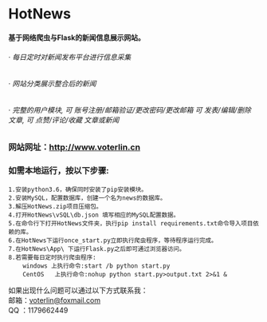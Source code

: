 # HotNews
#### 基于网络爬虫与Flask的新闻信息展示网站。
###### · 每日定时对新闻发布平台进行信息采集
###### · 网站分类展示整合后的新闻
###### · 完整的用户模块, 可 账号注册/邮箱验证/更改密码/更改邮箱 可 发表/编辑/删除 文章, 可 点赞/评论/收藏 文章或新闻

### 网站网址：http://www.voterlin.cn

### 如需本地运行，按以下步骤:
	1.安装python3.6，确保同时安装了pip安装模块。
	2.安装MySQL，配置数据库，创建一个名为news的数据库。
	3.解压HotNews.zip项目压缩包。
	4.打开HotNews\vSQL\db.json 填写相应的MySQL配置数据。
	5.在命令行下打开HotNews文件夹，执行pip install requirements.txt命令导入项目依赖的库。
	6.在HotNews下运行once_start.py立即执行爬虫程序，等待程序运行完成。
	7.在HotNews\App\ 下运行Flask.py之后即可通过浏览器访问。
	8.若需要每日定时执行爬虫程序:
		windows 上执行命令:start /b python start.py
		CentOS   上执行命令:nohup python start.py>output.txt 2>&1 &

如果出现什么问题可以通过以下方式联系我：<br>
邮箱：voterlin@foxmail.com<br>
QQ ：1179662449<br>
